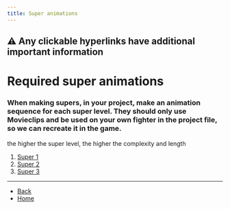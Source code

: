 ```yaml
---
title: Super animations
---
```

## ⚠️ Any clickable hyperlinks have additional important information

# Required super animations

### When making supers, in your project, make an animation sequence for each super level. They should only use Movieclips and be used on your own fighter in the project file, so we can recreate it in the game.

the higher the super level, the higher the complexity and length

<ol>
  <li><a href="./supers/super1">Super 1</a></li> <!-- <a href="./supers/super1"> </a> -->
  <li><a href="./supers/super2">Super 2</a></li> <!-- <a href="./supers/super2"> </a> -->
  <li><a href="./supers/super3">Super 3</a></li> <!-- <a href="./supers/super3"> </a> -->
</ol>

---

- [Back](./sprites)
- [Home](../)
